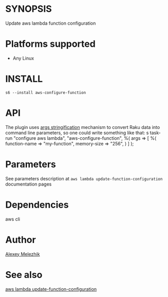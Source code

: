 # SYNOPSIS

Update aws lambda function configuration

# Platforms supported

* Any Linux

# INSTALL

```
s6 --install aws-configure-function
```

# API

The plugin uses [args stringification](https://github.com/melezhik/Sparrow6/blob/master/documentation/development.md#args-stringification)
mechanism to convert Raku data into command line parameters, so one could write something like that:
s
    task-run "configure aws lambda", "aws-configure-function", %(
      args => [
        %(
          function-name  => "my-function",
          memory-size => "256",
        )
      ]
    );

# Parameters

See parameters description at `aws lambda update-function-configuration` documentation pages

# Dependencies

aws cli

# Author

[Alexey Melezhik](mailto:melezhik@gmail.com)

# See also

[aws lambda update-function-configuration](https://docs.aws.amazon.com/cli/latest/reference/lambda/update-function-configuration.html)
